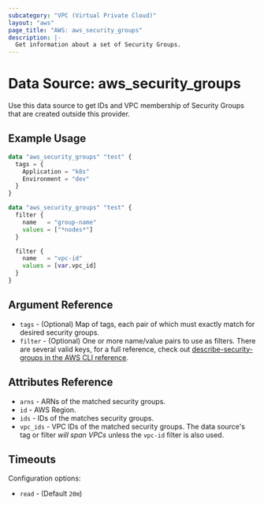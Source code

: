 ```yaml
---
subcategory: "VPC (Virtual Private Cloud)"
layout: "aws"
page_title: "AWS: aws_security_groups"
description: |-
  Get information about a set of Security Groups.
---
```


# Data Source: aws_security_groups

Use this data source to get IDs and VPC membership of Security Groups that are created outside this provider.

## Example Usage

```terraform
data "aws_security_groups" "test" {
  tags = {
    Application = "k8s"
    Environment = "dev"
  }
}
```

```terraform
data "aws_security_groups" "test" {
  filter {
    name   = "group-name"
    values = ["*nodes*"]
  }

  filter {
    name   = "vpc-id"
    values = [var.vpc_id]
  }
}
```

## Argument Reference

* `tags` - (Optional) Map of tags, each pair of which must exactly match for desired security groups.
* `filter` - (Optional) One or more name/value pairs to use as filters. There are several valid keys, for a full reference, check out [describe-security-groups in the AWS CLI reference][1].

## Attributes Reference

* `arns` - ARNs of the matched security groups.
* `id` - AWS Region.
* `ids` - IDs of the matches security groups.
* `vpc_ids` - VPC IDs of the matched security groups. The data source's tag or filter *will span VPCs* unless the `vpc-id` filter is also used.

[1]: https://docs.aws.amazon.com/cli/latest/reference/ec2/describe-security-groups.html

## Timeouts

Configuration options:

- `read` - (Default `20m`)
